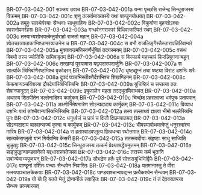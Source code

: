 BR-07-03-042-001  सञ्जय उवाच
BR-07-03-042-001a यन्मा पृच्छसि राजेन्द्र सिन्धुराजस्य विक्रमम्
BR-07-03-042-001c शृणु तत्सर्वमाख्यास्ये यथा पाण्डूनयोधयत्
BR-07-03-042-002a तमूहुः सारथेर्वश्याः सैन्धवाः साधुवाहिनः
BR-07-03-042-002c विकुर्वाणा बृहन्तोऽश्वाः श्वसनोपमरंहसः
BR-07-03-042-003a गन्धर्वनगराकारं विधिवत्कल्पितं रथम्
BR-07-03-042-003c तस्याभ्यशोभयत्केतुर्वाराहो राजतो महान्
BR-07-03-042-004a श्वेतच्छत्रपताकाभिश्चामरव्यजनेन च
BR-07-03-042-004c स बभौ राजलिङ्गैस्तैस्तारापतिरिवाम्बरे
BR-07-03-042-005a मुक्तावज्रमणिस्वर्णैर्भूषितं तदयस्मयम्
BR-07-03-042-005c वरूथं विबभौ तस्य ज्योतिर्भिः खमिवावृतम्
BR-07-03-042-006a स विस्फार्य महच्चापं किरन्निषुगणान्बहून्
BR-07-03-042-006c तत्खण्डं पूरयामास यद्व्यदारयदार्जुनिः
BR-07-03-042-007a स सात्यकिं त्रिभिर्बाणैरष्टभिश्च वृकोदरम्
BR-07-03-042-007c धृष्टद्युम्नं तथा षष्ट्या विराटं दशभिः शरैः
BR-07-03-042-008a द्रुपदं पञ्चभिस्तीक्ष्णैर्दशभिश्च शिखण्डिनम्
BR-07-03-042-008c केकयान्पञ्चविंशत्या द्रौपदेयांस्त्रिभिस्त्रिभिः
BR-07-03-042-009a युधिष्ठिरं च सप्तत्या ततः शेषानपानुदत्
BR-07-03-042-009c इषुजालेन महता तदद्भुतमिवाभवत्
BR-07-03-042-010a अथास्य शितपीतेन भल्लेनादिश्य कार्मुकम्
BR-07-03-042-010c चिच्छेद प्रहसन्राजा धर्मपुत्रः प्रतापवान्
BR-07-03-042-011a अक्ष्णोर्निमेषमात्रेण सोऽन्यदादाय कार्मुकम्
BR-07-03-042-011c विव्याध दशभिः पार्थ तांश्चैवान्यांस्त्रिभिस्त्रिभिः
BR-07-03-042-012a तस्य तल्लाघवं ज्ञात्वा भीमो भल्लैस्त्रिभिः पुनः
BR-07-03-042-012c धनुर्ध्वजं च छत्रं च क्षितौ क्षिप्रमपातयत्
BR-07-03-042-013a सोऽन्यदादाय बलवान्सज्यं कृत्वा च कार्मुकम्
BR-07-03-042-013c भीमस्यापोथयत्केतुं धनुरश्वांश्च मारिष
BR-07-03-042-014a स हताश्वादवप्लुत्य छिन्नधन्वा रथोत्तमात्
BR-07-03-042-014c सात्यकेराप्लुतो यानं गिर्यग्रमिव केसरी
BR-07-03-042-015a ततस्त्वदीयाः संहृष्टाः साधु साध्विति चुक्रुशुः
BR-07-03-042-015c सिन्धुराजस्य तत्कर्म प्रेक्ष्याश्रद्धेयमुत्तमम्
BR-07-03-042-016a सङ्क्रुद्धान्पाण्डवानेको यद्दधारास्त्रतेजसा
BR-07-03-042-016c तत्तस्य कर्म भूतानि सर्वाण्येवाभ्यपूजयन्
BR-07-03-042-017a सौभद्रेण हतैः पूर्वं सोत्तरायुधिभिर्द्विपैः
BR-07-03-042-017c पाण्डूनां दर्शितः पन्थाः सैन्धवेन निवारितः
BR-07-03-042-018a यतमानास्तु ते वीरा मत्स्यपाञ्चालकेकयाः
BR-07-03-042-018c पाण्डवाश्चान्वपद्यन्त प्रत्यैकश्येन सैन्धवम्
BR-07-03-042-019a यो यो हि यतते भेत्तुं द्रोणानीकं तवाहितः
BR-07-03-042-019c तं तं देववरप्राप्त्या सैन्धवः प्रत्यवारयत्

